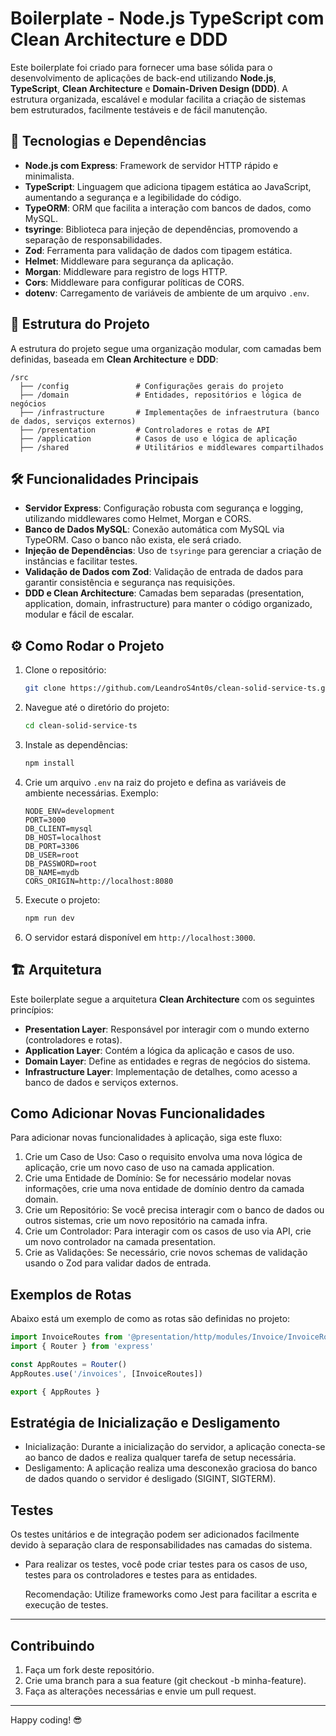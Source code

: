 # Boilerplate - Node.js TypeScript com Clean Architecture e DDD

Este boilerplate foi criado para fornecer uma base sólida para o desenvolvimento de aplicações de back-end utilizando **Node.js**, **TypeScript**, **Clean Architecture** e **Domain-Driven Design (DDD)**. A estrutura organizada, escalável e modular facilita a criação de sistemas bem estruturados, facilmente testáveis e de fácil manutenção.

## 🚀 Tecnologias e Dependências

- **Node.js com Express**: Framework de servidor HTTP rápido e minimalista.
- **TypeScript**: Linguagem que adiciona tipagem estática ao JavaScript, aumentando a segurança e a legibilidade do código.
- **TypeORM**: ORM que facilita a interação com bancos de dados, como MySQL.
- **tsyringe**: Biblioteca para injeção de dependências, promovendo a separação de responsabilidades.
- **Zod**: Ferramenta para validação de dados com tipagem estática.
- **Helmet**: Middleware para segurança da aplicação.
- **Morgan**: Middleware para registro de logs HTTP.
- **Cors**: Middleware para configurar políticas de CORS.
- **dotenv**: Carregamento de variáveis de ambiente de um arquivo `.env`.

## 📂 Estrutura do Projeto

A estrutura do projeto segue uma organização modular, com camadas bem definidas, baseada em **Clean Architecture** e **DDD**:

```plaintext
/src
  ├── /config               # Configurações gerais do projeto
  ├── /domain               # Entidades, repositórios e lógica de negócios
  ├── /infrastructure       # Implementações de infraestrutura (banco de dados, serviços externos)
  ├── /presentation         # Controladores e rotas de API
  ├── /application          # Casos de uso e lógica de aplicação
  ├── /shared               # Utilitários e middlewares compartilhados
```

## 🛠️ Funcionalidades Principais

- **Servidor Express**: Configuração robusta com segurança e logging, utilizando middlewares como Helmet, Morgan e CORS.
- **Banco de Dados MySQL**: Conexão automática com MySQL via TypeORM. Caso o banco não exista, ele será criado.
- **Injeção de Dependências**: Uso de `tsyringe` para gerenciar a criação de instâncias e facilitar testes.
- **Validação de Dados com Zod**: Validação de entrada de dados para garantir consistência e segurança nas requisições.
- **DDD e Clean Architecture**: Camadas bem separadas (presentation, application, domain, infrastructure) para manter o código organizado, modular e fácil de escalar.

## ⚙️ Como Rodar o Projeto

1. Clone o repositório:

   ```bash
   git clone https://github.com/LeandroS4nt0s/clean-solid-service-ts.git
   ```

2. Navegue até o diretório do projeto:

   ```bash
   cd clean-solid-service-ts
   ```

3. Instale as dependências:

   ```bash
   npm install
   ```

4. Crie um arquivo `.env` na raiz do projeto e defina as variáveis de ambiente necessárias. Exemplo:

   ```plaintext
   NODE_ENV=development
   PORT=3000
   DB_CLIENT=mysql
   DB_HOST=localhost
   DB_PORT=3306
   DB_USER=root
   DB_PASSWORD=root
   DB_NAME=mydb
   CORS_ORIGIN=http://localhost:8080
   ```

5. Execute o projeto:

   ```bash
   npm run dev
   ```

6. O servidor estará disponível em `http://localhost:3000`.

## 🏗️ Arquitetura

Este boilerplate segue a arquitetura **Clean Architecture** com os seguintes princípios:

- **Presentation Layer**: Responsável por interagir com o mundo externo (controladores e rotas).
- **Application Layer**: Contém a lógica da aplicação e casos de uso.
- **Domain Layer**: Define as entidades e regras de negócios do sistema.
- **Infrastructure Layer**: Implementação de detalhes, como acesso a banco de dados e serviços externos.

## Como Adicionar Novas Funcionalidades

Para adicionar novas funcionalidades à aplicação, siga este fluxo:

1. Crie um Caso de Uso: Caso o requisito envolva uma nova lógica de aplicação, crie um novo caso de uso na camada application.
2. Crie uma Entidade de Domínio: Se for necessário modelar novas informações, crie uma nova entidade de domínio dentro da camada domain.
3. Crie um Repositório: Se você precisa interagir com o banco de dados ou outros sistemas, crie um novo repositório na camada infra.
4. Crie um Controlador: Para interagir com os casos de uso via API, crie um novo controlador na camada presentation.
5. Crie as Validações: Se necessário, crie novos schemas de validação usando o Zod para validar dados de entrada.

## Exemplos de Rotas

Abaixo está um exemplo de como as rotas são definidas no projeto:

```javascript
import InvoiceRoutes from '@presentation/http/modules/Invoice/InvoiceRoute'
import { Router } from 'express'

const AppRoutes = Router()
AppRoutes.use('/invoices', [InvoiceRoutes])

export { AppRoutes }
```

## Estratégia de Inicialização e Desligamento

- Inicialização: Durante a inicialização do servidor, a aplicação conecta-se ao banco de dados e realiza qualquer tarefa de setup necessária.
- Desligamento: A aplicação realiza uma desconexão graciosa do banco de dados quando o servidor é desligado (SIGINT, SIGTERM).

## Testes

Os testes unitários e de integração podem ser adicionados facilmente devido à separação clara de responsabilidades nas camadas do sistema.

- Para realizar os testes, você pode criar testes para os casos de uso, testes para os controladores e testes para as entidades.

  Recomendação: Utilize frameworks como Jest para facilitar a escrita e execução de testes.

---

## Contribuindo

1. Faça um fork deste repositório.
2. Crie uma branch para a sua feature (git checkout -b minha-feature).
3. Faça as alterações necessárias e envie um pull request.

---

Happy coding! 😎
